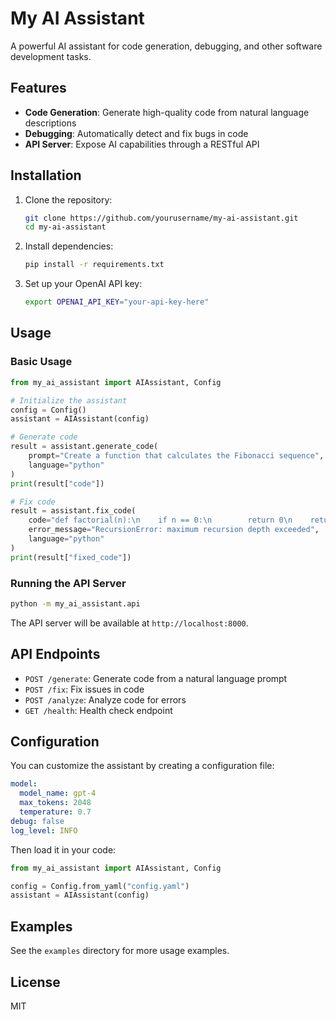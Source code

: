 # My AI Assistant

A powerful AI assistant for code generation, debugging, and other software development tasks.

## Features

- **Code Generation**: Generate high-quality code from natural language descriptions
- **Debugging**: Automatically detect and fix bugs in code
- **API Server**: Expose AI capabilities through a RESTful API

## Installation

1. Clone the repository:
   ```bash
   git clone https://github.com/yourusername/my-ai-assistant.git
   cd my-ai-assistant
   ```

2. Install dependencies:
   ```bash
   pip install -r requirements.txt
   ```

3. Set up your OpenAI API key:
   ```bash
   export OPENAI_API_KEY="your-api-key-here"
   ```

## Usage

### Basic Usage

```python
from my_ai_assistant import AIAssistant, Config

# Initialize the assistant
config = Config()
assistant = AIAssistant(config)

# Generate code
result = assistant.generate_code(
    prompt="Create a function that calculates the Fibonacci sequence",
    language="python"
)
print(result["code"])

# Fix code
result = assistant.fix_code(
    code="def factorial(n):\n    if n == 0:\n        return 0\n    return n * factorial(n-1)",
    error_message="RecursionError: maximum recursion depth exceeded",
    language="python"
)
print(result["fixed_code"])
```

### Running the API Server

```bash
python -m my_ai_assistant.api
```

The API server will be available at `http://localhost:8000`.

## API Endpoints

- `POST /generate`: Generate code from a natural language prompt
- `POST /fix`: Fix issues in code
- `POST /analyze`: Analyze code for errors
- `GET /health`: Health check endpoint

## Configuration

You can customize the assistant by creating a configuration file:

```yaml
model:
  model_name: gpt-4
  max_tokens: 2048
  temperature: 0.7
debug: false
log_level: INFO
```

Then load it in your code:

```python
from my_ai_assistant import AIAssistant, Config

config = Config.from_yaml("config.yaml")
assistant = AIAssistant(config)
```

## Examples

See the `examples` directory for more usage examples.

## License

MIT
